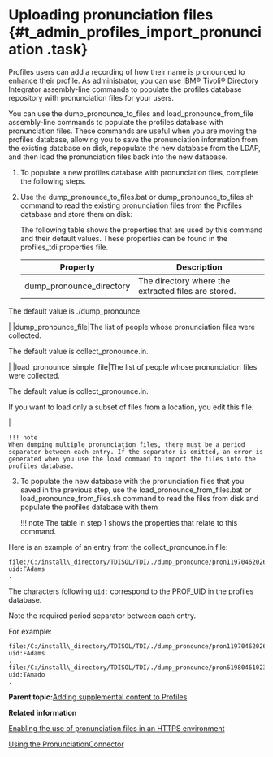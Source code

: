 # Uploading pronunciation files {#t_admin_profiles_import_pronunciation .task}

Profiles users can add a recording of how their name is pronounced to enhance their profile. As administrator, you can use IBM® Tivoli® Directory Integrator assembly-line commands to populate the profiles database repository with pronunciation files for your users.

You can use the dump\_pronounce\_to\_files and load\_pronounce\_from\_file assembly-line commands to populate the profiles database with pronunciation files. These commands are useful when you are moving the profiles database, allowing you to save the pronunciation information from the existing database on disk, repopulate the new database from the LDAP, and then load the pronunciation files back into the new database.

1.  To populate a new profiles database with pronunciation files, complete the following steps.
2.  Use the dump\_pronounce\_to\_files.bat or dump\_pronounce\_to\_files.sh command to read the existing pronunciation files from the Profiles database and store them on disk:

    The following table shows the properties that are used by this command and their default values. These properties can be found in the profiles\_tdi.properties file.

    |Property|Description|
    |--------|-----------|
    |dump\_pronounce\_directory|The directory where the extracted files are stored.

The default value is ./dump\_pronounce.

|
    |dump\_pronounce\_file|The list of people whose pronunciation files were collected.

The default value is collect\_pronounce.in.

|
    |load\_pronounce\_simple\_file|The list of people whose pronunciation files were collected.

The default value is collect\_pronounce.in.

If you want to load only a subset of files from a location, you edit this file.

|

    !!! note
    When dumping multiple pronunciation files, there must be a period separator between each entry. If the separator is omitted, an error is generated when you use the load command to import the files into the profiles database.

3.  To populate the new database with the pronunciation files that you saved in the previous step, use the load\_pronounce\_from\_files.bat or load\_pronounce\_from\_files.sh command to read the files from disk and populate the profiles database with them

    !!! note
    The table in step 1 shows the properties that relate to this command.


Here is an example of an entry from the collect\_pronounce.in file:

```
file:/C:/install\_directory/TDISOL/TDI/./dump_pronounce/pron1197046202619_9.dat 
uid:FAdams
.
```

The characters following `uid:` correspond to the PROF\_UID in the profiles database.

Note the required period separator between each entry.

For example:

```
file:/C:/install\_directory/TDISOL/TDI/./dump_pronounce/pron1197046202619_9.dat 
uid:FAdams
.
file:/C:/install\_directory/TDISOL/TDI/./dump_pronounce/pron6198046102314_6.dat 
uid:TAmado
.
```

**Parent topic:**[Adding supplemental content to Profiles](../admin/c_admin_profiles_add_content.md)

**Related information**  


[Enabling the use of pronunciation files in an HTTPS environment](../admin/t_admin_profiles_enable_pronunciation.md)

[Using the PronunciationConnector](../admin/t_admin_profiles_using_pronunciation_connector.md)

